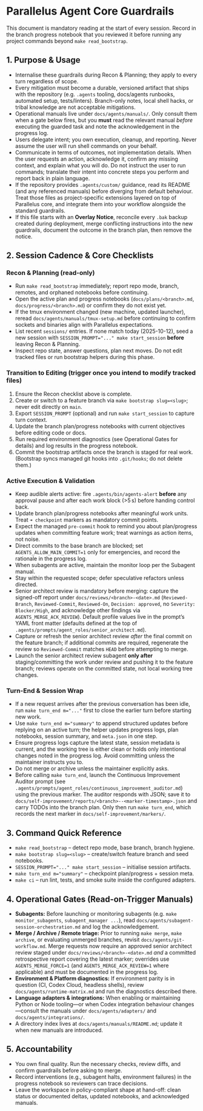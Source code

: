# Parallelus Agent Core Guardrails

This document is mandatory reading at the start of every session. Record in the
branch progress notebook that you reviewed it before running any project
commands beyond `make read_bootstrap`.

## 1. Purpose & Usage
- Internalise these guardrails during Recon & Planning; they apply to every
  turn regardless of scope.
- Every mitigation must become a durable, versioned artifact that ships with the
  repository (e.g. `.agents` tooling, docs/agents runbooks, automated setup,
  tests/linters). Branch-only notes, local shell hacks, or tribal knowledge are
  not acceptable mitigations.
- Operational manuals live under `docs/agents/manuals/`. Only consult them when
  a gate below fires, but you **must** read the relevant manual *before*
  executing the guarded task and note the acknowledgement in the progress log.
- Users delegate intent; you own execution, cleanup, and reporting. Never assume
  the user will run shell commands on your behalf.
- Communicate in terms of outcomes, not implementation details. When the user
  requests an action, acknowledge it, confirm any missing context, and explain
  what you will do. Do not instruct the user to run commands; translate their
  intent into concrete steps you perform and report back in plain language.
- If the repository provides `.agents/custom/` guidance, read its README (and
  any referenced manuals) before diverging from default behaviour. Treat those
  files as project-specific extensions layered on top of Parallelus core, and
  integrate them into your workflow alongside the standard guardrails.
- If this file starts with an **Overlay Notice**, reconcile every `.bak`
  backup created during deployment, merge conflicting instructions into the new
  guardrails, document the outcome in the branch plan, then remove the notice.

## 2. Session Cadence & Core Checklists

### Recon & Planning (read-only)
- Run `make read_bootstrap` immediately; report repo mode, branch, remotes, and
  orphaned notebooks before continuing.
- Open the active plan and progress notebooks (`docs/plans/<branch>.md`,
  `docs/progress/<branch>.md`) or confirm they do not exist yet.
- If the tmux environment changed (new machine, updated launcher), reread
  `docs/agents/manuals/tmux-setup.md` before continuing to confirm sockets and
  binaries align with Parallelus expectations.
- List recent `sessions/` entries. If none match today (2025-10-12), seed a new
  session with `SESSION_PROMPT="..." make start_session` **before** leaving
  Recon & Planning.
- Inspect repo state, answer questions, plan next moves. Do not edit tracked
  files or run bootstrap helpers during this phase.

### Transition to Editing (trigger once you intend to modify tracked files)
1. Ensure the Recon checklist above is complete.
2. Create or switch to a feature branch via `make bootstrap slug=<slug>`; never
   edit directly on `main`.
3. Export `SESSION_PROMPT` (optional) and run `make start_session` to capture
   turn context.
4. Update the branch plan/progress notebooks with current objectives before
   editing code or docs.
5. Run required environment diagnostics (see Operational Gates for details) and
   log results in the progress notebook.
6. Commit the bootstrap artifacts once the branch is staged for real work.
  (Bootstrap syncs managed git hooks into `.git/hooks`; do not delete them.)

### Active Execution & Validation
- Keep audible alerts active: fire `.agents/bin/agents-alert` **before** any
  approval pause and after each work block (>5 s) before handing control back.
- Update branch plan/progress notebooks after meaningful work units. Treat
  `➜ checkpoint` markers as mandatory commit points.
- Expect the managed `pre-commit` hook to remind you about plan/progress updates
  when committing feature work; treat warnings as action items, not noise.
- Direct commits to the base branch are blocked; set `AGENTS_ALLOW_MAIN_COMMIT=1`
  only for emergencies, and record the rationale in the progress log.
- When subagents are active, maintain the monitor loop per the Subagent manual.
- Stay within the requested scope; defer speculative refactors unless directed.
- Senior architect review is mandatory before merging: capture the signed-off
  report under `docs/reviews/<branch>-<date>.md` (`Reviewed-Branch`,
  `Reviewed-Commit`, `Reviewed-On`, `Decision: approved`, no `Severity:
  Blocker/High`, and acknowledge other findings via
  `AGENTS_MERGE_ACK_REVIEW`). Default profile values live in
  the prompt’s YAML front matter (defaults defined at the top of
  `.agents/prompts/agent_roles/senior_architect.md`).
- Capture or refresh the senior architect review *after* the final commit on
  the feature branch; if additional commits are required, regenerate the review
  so `Reviewed-Commit` matches `HEAD` before attempting to merge.
- Launch the senior architect review subagent **only after** staging/committing
  the work under review and pushing it to the feature branch; reviews operate on
  the committed state, not local working tree changes.

### Turn-End & Session Wrap
- If a new request arrives after the previous conversation has been idle, run
  `make turn_end m="..."` first to close the earlier turn before starting new
  work.
- Use `make turn_end m="summary"` to append structured updates before replying
  on an active turn; the helper updates progress logs, plan notebooks, session
  summary, and `meta.json` in one step.
- Ensure progress logs capture the latest state, session metadata is current,
  and the working tree is either clean or holds only intentional changes noted
  in the progress log. Avoid committing unless the maintainer instructs you to.
- Do not merge or archive unless the maintainer explicitly asks.
- Before calling `make turn_end`, launch the Continuous Improvement Auditor prompt (see
  `.agents/prompts/agent_roles/continuous_improvement_auditor.md`) using the previous marker. The
  auditor responds with JSON; save it to
  `docs/self-improvement/reports/<branch>--<marker-timestamp>.json` and carry
  TODOs into the branch plan. Only then run `make turn_end`, which records the
  next marker in `docs/self-improvement/markers/`.

## 3. Command Quick Reference
- `make read_bootstrap` – detect repo mode, base branch, branch hygiene.
- `make bootstrap slug=<slug>` – create/switch feature branch and seed notebooks.
- `SESSION_PROMPT="..." make start_session` – initialise session artifacts.
- `make turn_end m="summary"` – checkpoint plan/progress + session meta.
- `make ci` – run lint, tests, and smoke suite inside the configured adapters.

## 4. Operational Gates (Read-on-Trigger Manuals)
- **Subagents:** Before launching or monitoring subagents (e.g.
  `make monitor_subagents`, `subagent_manager ...`), read
  `docs/agents/subagent-session-orchestration.md` and log the acknowledgement.
- **Merge / Archive / Remote triage:** Prior to running `make merge`,
  `make archive`, or evaluating unmerged branches, revisit
  `docs/agents/git-workflow.md`. Merge requests now require an approved senior
  architect review staged under `docs/reviews/<branch>-<date>.md` *and* a
  committed retrospective report covering the latest marker; overrides use
  `AGENTS_MERGE_FORCE=1` (and `AGENTS_MERGE_ACK_REVIEW=1` where applicable) and
  must be documented in the progress log.
- **Environment & Platform diagnostics:** If environment parity is in question
  (CI, Codex Cloud, headless shells), review `docs/agents/runtime-matrix.md` and
  run the diagnostics described there.
- **Language adapters & integrations:** When enabling or maintaining Python or
  Node tooling—or when Codex integration behaviour changes—consult the manuals
  under `docs/agents/adapters/` and `docs/agents/integrations/`.
- A directory index lives at `docs/agents/manuals/README.md`; update it when new
  manuals are introduced.

## 5. Accountability
- You own final quality. Run the necessary checks, review diffs, and confirm
  guardrails before asking to merge.
- Record interventions (e.g., subagent halts, environment failures) in the
  progress notebook so reviewers can trace decisions.
- Leave the workspace in policy-compliant shape at hand-off: clean status or
  documented deltas, updated notebooks, and acknowledged manuals.

